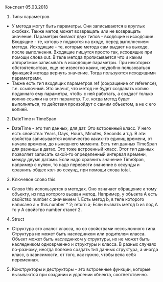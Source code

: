 ﻿Конспект 05.03.2018
1. Типы параметров
- У метода могут быть параметры. Они записываются в круглых скобках. 
  Также метод может возвращать или не возвращать значение.
  Параметры бывают двух типов - входящие и исходящие. 
  Входящие - те, которые подаются на входе, перед выполнением метода.
  Исходящие - те, которые метода сам выдает на выходе, после выполнения.
  Входящие пишутся просто так, исходящие при помощи слова out. В теле метода 
  прописывается что и каким алгоритмом записывать в исходящие параметры.
  При некоторых обстоятельствах, еще не известно каких, неудобно пользоваться функцией метода
  вернуть значение. Тогда пользуются исходящими параметрами.
- Также есть тип входящих параметров ref (сокращение от reference), т.е. ссылочный.
  Это значит, что метод не будет создавать копию поданнаго ему параметра, чтобы с ней работать, 
  а создаст только копию ссылки на этот параметр. Т.е. когда метод будет выполняться, то действия произойдут с самим объектом,
  а не с его копией.

2. DateTime и TimeSpan 
- DateTime - это тип данных, для дат. Это встроенный класс. У него есть свойства:
  Years, Days, Hours, Minutes, Seconds и т.д. В эти свойства записывается колличество каких-то единиц времени,
  от начала времени, до нынешнего момента. Есть тип данных TimeSpan для разницы в датах. Это тоже встроенный класс.
  Этот тип данных позволяет записать какой-то определенный интервал времени, между двумя датами.
  Если надо сравнить значение TimeSpan, например с нулем, то надо перевести значение в секунды и сравнить общее кол-во секунд,
  при помощи слова total.

3. Ключевое слово this
- Слово this используется в методах. Оно означает обращение к тому объекту, из под которого вызван метод.
  Например, у объекта А есть свойство number с значением 1. Есть метод b, в теле которого написано a = this.number * 2; return a;
  Если вызвать метод b из под А то у А свойство number станет 2.

4. Struct
- Структура это аналог класса, но со свойствами нессылочного типа. 
  Структура не может быть наследником или родителем класса. Объект может быть наследником у структуры, 
  но не может быть наследником одноврменно и структуры и класса. 
  В разных случаях по-разному, иногда полезно создать тип данных структура, а иногда класс, в зависимости, от того,
  как нужно, чтобы вела себя переменная.

5. Конструкторы и деструкторы - это встроенные функции, которые вызываются при создании и удалении объекта, соответственно.